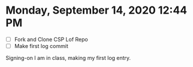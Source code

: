 # Monday, September 14, 2020 12:44 PM
- [ ] Fork and Clone CSP Lof Repo
- [ ] Make first log commit

Signing-on I am in class, making my first log entry.